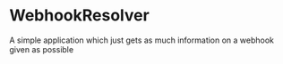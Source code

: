 # WebhookResolver
 A simple application which just gets as much information on a webhook given as possible
